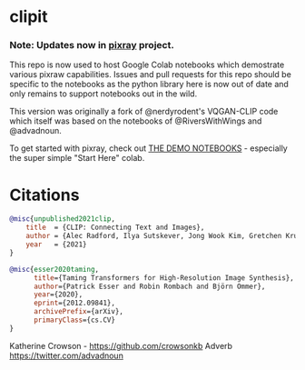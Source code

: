 # clipit 

### Note: Updates now in [pixray](https://github.com/dribnet/pixray) project.

This repo is now used to host Google Colab notebooks which demostrate various pixraw capabilities. Issues and pull requests for this repo should be specific to the notebooks as the python library here is now out of date and only remains to support notebooks out in the wild.

This version was originally a fork of @nerdyrodent's VQGAN-CLIP code which itself was based on the notebooks of @RiversWithWings and @advadnoun. 

To get started with pixray, check out [THE DEMO NOTEBOOKS](demos/README.md) - especially the super simple "Start Here" colab.


# Citations

```bibtex
@misc{unpublished2021clip,
    title  = {CLIP: Connecting Text and Images},
    author = {Alec Radford, Ilya Sutskever, Jong Wook Kim, Gretchen Krueger, Sandhini Agarwal},
    year   = {2021}
}
```
```bibtex
@misc{esser2020taming,
      title={Taming Transformers for High-Resolution Image Synthesis}, 
      author={Patrick Esser and Robin Rombach and Björn Ommer},
      year={2020},
      eprint={2012.09841},
      archivePrefix={arXiv},
      primaryClass={cs.CV}
}
```
Katherine Crowson - https://github.com/crowsonkb
Adverb https://twitter.com/advadnoun

